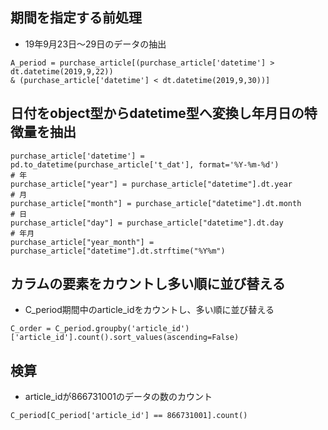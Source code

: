 ## 期間を指定する前処理
- 19年9月23日〜29日のデータの抽出
```
A_period = purchase_article[(purchase_article['datetime'] > dt.datetime(2019,9,22)) 
& (purchase_article['datetime'] < dt.datetime(2019,9,30))]
```
## 日付をobject型からdatetime型へ変換し年月日の特徴量を抽出
```
purchase_article['datetime'] = pd.to_datetime(purchase_article['t_dat'], format='%Y-%m-%d')
# 年
purchase_article["year"] = purchase_article["datetime"].dt.year
# 月
purchase_article["month"] = purchase_article["datetime"].dt.month
# 日
purchase_article["day"] = purchase_article["datetime"].dt.day
# 年月
purchase_article["year_month"] = purchase_article["datetime"].dt.strftime("%Y%m")
```
                                                         
## カラムの要素をカウントし多い順に並び替える
- C_period期間中のarticle_idをカウントし、多い順に並び替える
```
C_order = C_period.groupby('article_id')['article_id'].count().sort_values(ascending=False)
```
## 検算
- article_idが866731001のデータの数のカウント
```
C_period[C_period['article_id'] == 866731001].count()
```
